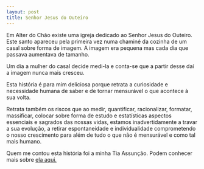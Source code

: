 ```yaml
---
layout: post
title: Senhor Jesus do Outeiro
---
```

Em Alter do Chão existe uma igreja dedicado ao Senhor Jesus do Outeiro. Este santo apareceu pela primeira vez numa chaminé da cozinha de um casal sobre forma de imagem. A imagem era pequena mas cada dia que passava aumentava de tamanho. 

Um dia a mulher do casal decide medi-la e conta-se que a partir desse daí a imagem nunca mais cresceu. 

Esta história é para mim deliciosa porque retrata a curiosidade e necessidade humana de saber e de tornar mensurável o que acontece à sua volta. 

Retrata também os riscos que ao medir, quantificar, racionalizar, formatar, massificar, colocar sobre forma de estudo e estatísticas aspectos essenciais e sagrados das nossas vidas, estamos inadvertidamente a travar a sua evolução, a retirar espontaneidade e individualidade comprometendo o nosso crescimento para além de tudo o que não é mensurável e como tal mais humano.

Quem me contou esta história foi a minha Tia Assunção. Podem conhecer mais sobre [ela aqui.](http://itravellina.com/2014/07/27/happy-humans-assuncao/)